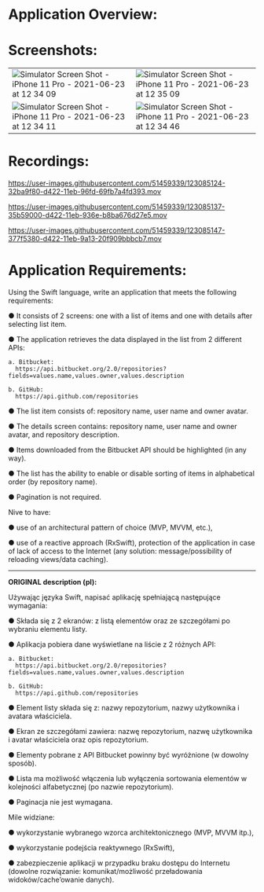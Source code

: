 # Application Overview:

# Screenshots:
|  |  |
| --- | --- |
|![Simulator Screen Shot - iPhone 11 Pro - 2021-06-23 at 12 34 09](https://user-images.githubusercontent.com/51459339/123084245-34379800-d421-11eb-902a-acffcfdef05e.png)|![Simulator Screen Shot - iPhone 11 Pro - 2021-06-23 at 12 35 09](https://user-images.githubusercontent.com/51459339/123084254-3568c500-d421-11eb-950a-c82f63081616.png)|
|![Simulator Screen Shot - iPhone 11 Pro - 2021-06-23 at 12 34 11](https://user-images.githubusercontent.com/51459339/123084345-4c0f1c00-d421-11eb-9536-c342a7d31809.png)|![Simulator Screen Shot - iPhone 11 Pro - 2021-06-23 at 12 34 46](https://user-images.githubusercontent.com/51459339/123084354-4f0a0c80-d421-11eb-8641-57bf588f047a.png)|

# Recordings:

https://user-images.githubusercontent.com/51459339/123085124-32ba9f80-d422-11eb-96fd-69fb7a4fd393.mov

https://user-images.githubusercontent.com/51459339/123085137-35b59000-d422-11eb-936e-b8ba676d27e5.mov

https://user-images.githubusercontent.com/51459339/123085147-377f5380-d422-11eb-9a13-20f909bbbcb7.mov


# Application Requirements:

Using the Swift language, write an application that meets the following requirements:
  
  ● It consists of 2 screens: one with a list of items and one with details after selecting
    list item.
  
  ● The application retrieves the data displayed in the list from 2 different APIs:
    
    a. Bitbucket:
      https://api.bitbucket.org/2.0/repositories?fields=values.name,values.owner,values.description
    
    b. GitHub:
      https://api.github.com/repositories
  
  ● The list item consists of: repository name, user name and owner avatar.
  
  ● The details screen contains: repository name, user name and owner avatar, and repository description.
  
  ● Items downloaded from the Bitbucket API should be highlighted (in any way).
  
  ● The list has the ability to enable or disable sorting of items in alphabetical order (by repository name).
  
  ● Pagination is not required.
  
  Nive to have:
  
  ● use of an architectural pattern of choice (MVP, MVVM, etc.),
  
  ● use of a reactive approach (RxSwift),
    protection of the application in case of lack of access to the Internet (any
    solution: message/possibility of reloading views/data caching).


------------------------------
**ORIGINAL description (pl):**

Używając języka Swift, napisać aplikację spełniającą następujące wymagania:
  
  ● Składa się z 2 ekranów: z listą elementów oraz ze szczegółami po wybraniu
  elementu listy.
  
  ● Aplikacja pobiera dane wyświetlane na liście z 2 różnych API:
    
    a. Bitbucket:
      https://api.bitbucket.org/2.0/repositories?fields=values.name,values.owner,values.description
    
    b. GitHub:
      https://api.github.com/repositories
  
  ● Element listy składa się z: nazwy repozytorium, nazwy użytkownika i avatara właściciela.
  
  ● Ekran ze szczegółami zawiera: nazwę repozytorium, nazwę użytkownika i avatar właściciela oraz opis repozytorium.
  
  ● Elementy pobrane z API Bitbucket powinny być wyróżnione (w dowolny sposób).
  
  ● Lista ma możliwość włączenia lub wyłączenia sortowania elementów w kolejności alfabetycznej (po nazwie repozytorium).
  
  ● Paginacja nie jest wymagana.
  
  Mile widziane:
  
  ● wykorzystanie wybranego wzorca architektonicznego (MVP, MVVM itp.),
  
  ● wykorzystanie podejścia reaktywnego (RxSwift),
  
  ● zabezpieczenie aplikacji w przypadku braku dostępu do Internetu (dowolne
  rozwiązanie: komunikat/możliwość przeładowania widoków/cache’owanie danych).
